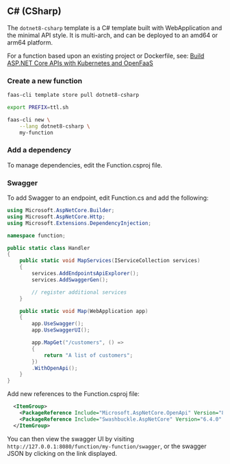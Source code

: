 ## C# (CSharp)

The `dotnet8-csharp` template is a C# template built with WebApplication and the minimal API style. It is multi-arch, and can be deployed to an amd64 or arm64 platform.

For a function based upon an existing project or Dockerfile, see: [Build ASP.NET Core APIs with Kubernetes and OpenFaaS](https://www.openfaas.com/blog/asp-net-core/)

### Create a new function

```bash
faas-cli template store pull dotnet8-csharp

export PREFIX=ttl.sh

faas-cli new \
    --lang dotnet8-csharp \
    my-function
```

### Add a dependency

To manage dependencies, edit the Function.csproj file.

### Swagger

To add Swagger to an endpoint, edit Function.cs and add the following:

```csharp
using Microsoft.AspNetCore.Builder;
using Microsoft.AspNetCore.Http;
using Microsoft.Extensions.DependencyInjection;

namespace function;

public static class Handler
{
    public static void MapServices(IServiceCollection services)
    {
        services.AddEndpointsApiExplorer();
        services.AddSwaggerGen();

        // register additional services
    }

    public static void Map(WebApplication app)
    {
        app.UseSwagger();
        app.UseSwaggerUI();

        app.MapGet("/customers", () =>
        {
            return "A list of customers";
        })
        .WithOpenApi();
    }
}
```

Add new references to the Function.csproj file:

```xml
  <ItemGroup>
    <PackageReference Include="Microsoft.AspNetCore.OpenApi" Version="8.0.3" />
    <PackageReference Include="Swashbuckle.AspNetCore" Version="6.4.0" />
  </ItemGroup>
```

You can then view the swagger UI by visiting `http://127.0.0.1:8080/function/my-function/swagger`, or the swagger JSON by clicking on the link displayed.
